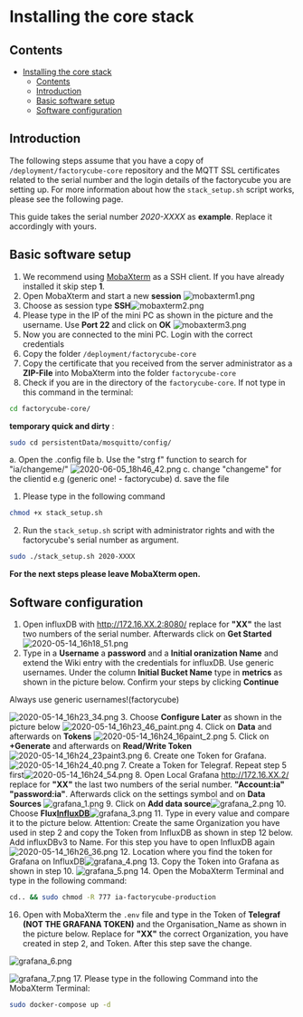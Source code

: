 # Installing the core stack

## Contents

- [Installing the core stack](#installing-the-core-stack)
  - [Contents](#contents)
  - [Introduction](#introduction)
  - [Basic software setup](#basic-software-setup)
  - [Software configuration](#software-configuration)

## Introduction

The following steps assume that you have a copy of `/deployment/factorycube-core` repository and the MQTT SSL certificates related to the serial number and the login details of the factorycube you are setting up. For more information about how the `stack_setup.sh` script works, please see the following page.

This guide takes the serial number *2020-XXXX* as **example**. Replace it accordingly with yours.

## Basic software setup

1. We recommend using [MobaXterm](https://mobaxterm.mobatek.net/download.html) as a SSH client. If you have already installed it skip step **1**.
2. Open MobaXterm and start a new **session** ![mobaxterm1.png](images/mobaxterm1.png)
3. Choose as session type **SSH**![mobaxterm2.png](images/mobaxterm2.png)
4. Please type in the IP of the mini PC as shown in the picture and the username. Use **Port 22** and click on **OK** ![mobaxterm3.png](images/mobaxterm3.png)
5. Now you are connected to the mini PC. Login with the correct credentials
6. Copy the folder `/deployment/factorycube-core`
7. Copy the certificate that you received from the server administrator as a **ZIP-File** into MobaXterm into the folder `factorycube-core`
8. Check if you are in the directory of the `factorycube-core`. If not type in this command in the terminal:

```sh
cd factorycube-core/
```

**temporary quick and dirty** :

```sh
sudo cd persistentData/mosquitto/config/
```

a. Open the .config file
b. Use the "strg f" function to search for "ia/changeme/"
![2020-06-05_18h46_42.png](images/2020-06-05_18h46_42.png)
c. change "changeme" for the clientid e.g (generic one! - factorycube)
d. save the file

1. Please type in the following command

```sh
chmod +x stack_setup.sh
```

2. Run the `stack_setup.sh` script with administrator rights and with the factorycube's serial number as argument.

```sh
sudo ./stack_setup.sh 2020-XXXX
```

 **For the next steps please leave MobaXterm open.**

## Software configuration

1. Open influxDB with <http://172.16.XX.2:8080/> replace for **"XX"** the last two numbers of the serial number. Afterwards click on **Get Started**![2020-05-14_16h18_51.png](images/2020-05-14_16h18_51.png)
2. Type in a **Username** a **password** and a **Initial oranization Name** and extend the Wiki entry with the credentials for influxDB. Use generic usernames. Under the column **Initial Bucket Name**
 type in **metrics** as shown in the picture below. Confirm your steps by clicking **Continue**

 Always use generic usernames!(factorycube)

 ![2020-05-14_16h23_34.png](images/2020-05-14_16h23_34.png)
3. Choose **Configure Later** as shown in the picture below ![2020-05-14_16h23_46_paint.png](images/2020-05-14_16h23_46_paint.png)
4. Click on **Data** and afterwards on **Tokens** ![2020-05-14_16h24_16paint_2.png](images/2020-05-14_16h24_16paint_2.png)
5. Click on **+Generate** and afterwards on **Read/Write Token** ![2020-05-14_16h24_23paint3.png](images/2020-05-14_16h24_23paint3.png)
6. Create one Token for Grafana.![2020-05-14_16h24_40.png](images/2020-05-14_16h24_40.png)
7. Create a Token for Telegraf. Repeat step 5 first![2020-05-14_16h24_54.png](images/2020-05-14_16h24_54.png)
8. Open Local Grafana  <http://172.16.XX.2/> replace for **"XX"** the last two numbers of the serial number. **"Account:ia" "password:ia"**. Afterwards click on the settings symbol and on **Data Sources** ![grafana_1.png](images/grafana_1.png)
9. Click on **Add data source**![grafana_2.png](images/grafana_2.png)
10. Choose **Flux[InfluxDB](BETA)**![grafana_3.png](images/grafana_3.png)
11. Type in every value and compare it to the picture below. Attention: Create the same Organization you have used in step 2 and copy the Token from InfluxDB as shown in step 12 below. Add influxDBv3 to Name.
For this step you have to open InfluxDB again![2020-05-14_16h26_36.png](images/2020-05-14_16h26_36.png)
12. Location where you find the token for Grafana on InfluxDB![grafana_4.png](images/grafana_4.png)
13. Copy the Token into Grafana as shown in step 10.
![grafana_5.png](images/grafana_5.png)
14. Open the MobaXterm Terminal and type in the following command:

```bash
cd.. && sudo chmod -R 777 ia-factorycube-production
```

16. Open with MobaXterm the `.env` file and type in the Token of **Telegraf**  **(NOT THE GRAFANA TOKEN)** and the Organisation_Name as shown in the picture below. Replace for **"XX"** the correct Organization, you have created in step 2, and Token. After this step save the change.

![grafana_6.png](images/grafana_6.png)

![grafana_7.png](images/grafana_7.png)
17.  Please type in the following Command into the MobaXterm Terminal:

```bash
sudo docker-compose up -d
```
